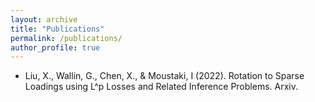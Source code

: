 ```yaml
---
layout: archive
title: "Publications"
permalink: /publications/
author_profile: true
---
```


<!-- {% if author.googlescholar %}
  You can also find my articles on <u><a href="{{author.googlescholar}}">my Google Scholar profile</a>.</u>
{% endif %}

{% include base_path %}

{% for post in site.publications reversed %}
  {% include archive-single.html %}
{% endfor %} -->

* Liu, X., Wallin, G., Chen, X., & Moustaki, I (2022). Rotation to Sparse Loadings using L^p Losses and Related Inference Problems. Arxiv.
